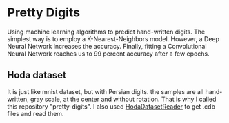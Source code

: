 # Pretty Digits
Using machine learning algorithms to predict hand-written digits.
The simplest way is to employ a K-Nearest-Neighbors model. However, a Deep Neural Network increases the accuracy.
Finally, fitting a Convolutional Neural Network reaches us to 99 percent accuracy after a few epochs.

## Hoda dataset
It is just like mnist dataset, but with Persian digits. the samples are all hand-written, gray scale, at the center and without rotation.
That is why I called this repository "pretty-digits".
I also used [HodaDatasetReader](https://github.com/amir-saniyan/HodaDatasetReader) to get .cdb files and read them.
